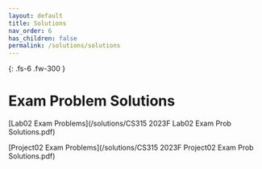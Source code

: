 ```yaml
---
layout: default
title: Solutions
nav_order: 6
has_children: false
permalink: /solutions/solutions
---
```


{: .fs-6 .fw-300 }

# Exam Problem Solutions

[Lab02 Exam Problems](/solutions/CS315 2023F Lab02 Exam Prob Solutions.pdf)

[Project02 Exam Problems](/solutions/CS315 2023F Project02 Exam Prob Solutions.pdf)

